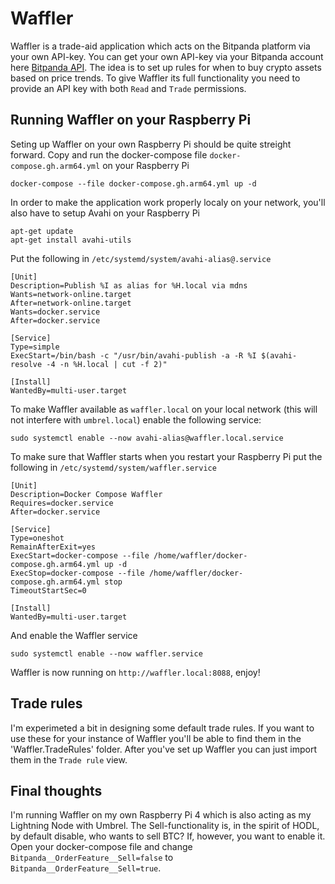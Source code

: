 # Waffler
Waffler is a trade-aid application which acts on the Bitpanda platform via your own API-key. You can get your own API-key via your Bitpanda account here [Bitpanda API](https://exchange.bitpanda.com/account/keys). The idea is to set up rules for when to buy crypto assets based on price trends. To give Waffler its full functionality you need to provide an API key with both `Read` and `Trade` permissions.

## Running Waffler on your Raspberry Pi
Seting up Waffler on your own Raspberry Pi should be quite streight forward. Copy and run the docker-compose file `docker-compose.gh.arm64.yml` on your Raspberry Pi
```
docker-compose --file docker-compose.gh.arm64.yml up -d
```
In order to make the application work properly localy on your network, you'll also have to setup Avahi on your Raspberry Pi
```
apt-get update
apt-get install avahi-utils
```
Put the following in `/etc/systemd/system/avahi-alias@.service`
```
[Unit]
Description=Publish %I as alias for %H.local via mdns
Wants=network-online.target
After=network-online.target
Wants=docker.service
After=docker.service

[Service]
Type=simple
ExecStart=/bin/bash -c "/usr/bin/avahi-publish -a -R %I $(avahi-resolve -4 -n %H.local | cut -f 2)"

[Install]
WantedBy=multi-user.target
```
To make Waffler available as `waffler.local` on your local network (this will not interfere with `umbrel.local`) enable the following service:
```
sudo systemctl enable --now avahi-alias@waffler.local.service
```
To make sure that Waffler starts when you restart your Raspberry Pi put the following in `/etc/systemd/system/waffler.service`
```
[Unit]
Description=Docker Compose Waffler
Requires=docker.service
After=docker.service

[Service]
Type=oneshot
RemainAfterExit=yes
ExecStart=docker-compose --file /home/waffler/docker-compose.gh.arm64.yml up -d
ExecStop=docker-compose --file /home/waffler/docker-compose.gh.arm64.yml stop
TimeoutStartSec=0

[Install]
WantedBy=multi-user.target
```
And enable the Waffler service
```
sudo systemctl enable --now waffler.service
```
Waffler is now running on `http://waffler.local:8088`, enjoy!

## Trade rules
I'm experimeted a bit in designing some default trade rules. If you want to use these for your instance of Waffler you'll be able to find them in the 'Waffler.TradeRules' folder. After you've set up Waffler you can just import them in the `Trade rule` view.

## Final thoughts
I'm running Waffler on my own Raspberry Pi 4 which is also acting as my Lightning Node with Umbrel. The Sell-functionality is, in the spirit of HODL, by default disable, who wants to sell BTC? If, however, you want to enable it. Open your docker-compose file and change `Bitpanda__OrderFeature__Sell=false` to `Bitpanda__OrderFeature__Sell=true`.
